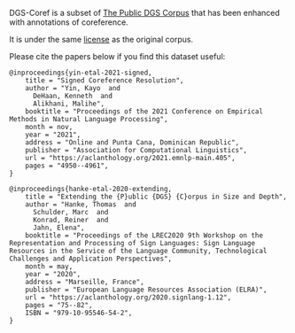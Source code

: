 
DGS-Coref is a subset of [The Public DGS Corpus](https://www.sign-lang.uni-hamburg.de/dgs-korpus/index.php/public-corpus.html) that has been enhanced with annotations of coreference.

It is under the same [license](https://www.sign-lang.uni-hamburg.de/meinedgs/ling/license_en.html) as the original corpus.

Please cite the papers below if you find this dataset useful:

```
@inproceedings{yin-etal-2021-signed,
    title = "Signed Coreference Resolution",
    author = "Yin, Kayo  and
      DeHaan, Kenneth  and
      Alikhani, Malihe",
    booktitle = "Proceedings of the 2021 Conference on Empirical Methods in Natural Language Processing",
    month = nov,
    year = "2021",
    address = "Online and Punta Cana, Dominican Republic",
    publisher = "Association for Computational Linguistics",
    url = "https://aclanthology.org/2021.emnlp-main.405",
    pages = "4950--4961",
}

@inproceedings{hanke-etal-2020-extending,
    title = "Extending the {P}ublic {DGS} {C}orpus in Size and Depth",
    author = "Hanke, Thomas  and
      Schulder, Marc  and
      Konrad, Reiner  and
      Jahn, Elena",
    booktitle = "Proceedings of the LREC2020 9th Workshop on the Representation and Processing of Sign Languages: Sign Language Resources in the Service of the Language Community, Technological Challenges and Application Perspectives",
    month = may,
    year = "2020",
    address = "Marseille, France",
    publisher = "European Language Resources Association (ELRA)",
    url = "https://aclanthology.org/2020.signlang-1.12",
    pages = "75--82",
    ISBN = "979-10-95546-54-2",
}
```
